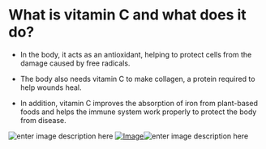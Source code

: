 ﻿

# What is vitamin C and what does it do?

-  In the body, it acts as an antioxidant, helping to protect cells from the damage caused by free radicals. 

-  The body also needs vitamin C to make collagen, a protein required to help wounds heal.

-  In addition, vitamin C improves the absorption of iron from plant-based foods and helps the immune system work properly to protect the body from disease.

![enter image description here](https://i.hizliresim.com/2w0xkul.png)
[![Image](https://i.hizliresim.com/h47wwbo.png)](https://hizliresim.com/h47wwbo)![enter image description here](https://i.hizliresim.com/4dzcn4o.png)

